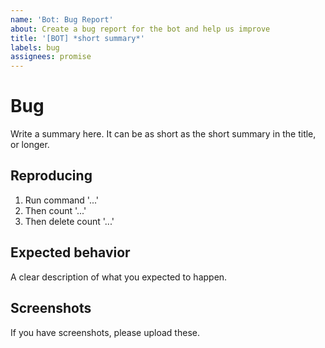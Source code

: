 ```yaml
---
name: 'Bot: Bug Report'
about: Create a bug report for the bot and help us improve
title: '[BOT] *short summary*'
labels: bug
assignees: promise
---
```


# Bug

Write a summary here. It can be as short as the short summary in the title, or longer.

## Reproducing

1. Run command '...'
2. Then count '...'
3. Then delete count '...'

## Expected behavior

A clear description of what you expected to happen.

## Screenshots

If you have screenshots, please upload these.